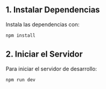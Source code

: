 ## 1. Instalar Dependencias

Instala las dependencias con:

```bash
npm install
```

## 2. Iniciar el Servidor

Para iniciar el servidor de desarrollo:

```bash
npm run dev
```
